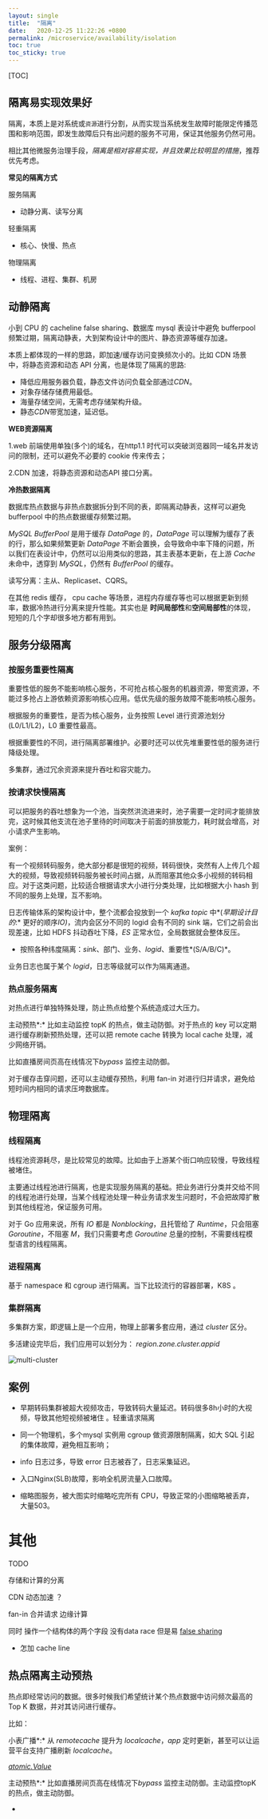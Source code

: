 ```yaml
---
layout: single
title:  "隔离"
date:   2020-12-25 11:22:26 +0800
permalink: /microservice/availability/isolation
toc: true
toc_sticky: true
---
```




[TOC]



## 隔离易实现效果好

隔离，本质上是对系统或`资源`进行分割，从而实现当系统发生故障时能限定传播范围和影响范围，即发生故障后只有出问题的服务不可用，保证其他服务仍然可用。

相比其他微服务治理手段，*隔离是相对容易实现，并且效果比较明显的措施*，推荐优先考虑。



**常见的隔离方式**

服务隔离

- 动静分离、读写分离

轻重隔离

- 核心、快慢、热点

物理隔离

- 线程、进程、集群、机房



## 动静隔离

小到 CPU 的 cacheline false sharing、数据库 mysql 表设计中避免 bufferpool 频繁过期，隔离动静表，大到架构设计中的图片、静态资源等缓存加速。

本质上都体现的一样的思路，即加速/缓存访问变换频次小的。比如 CDN 场景中，将静态资源和动态 API 分离，也是体现了隔离的思路:

- 降低应用服务器负载，静态文件访问负载全部通过*CDN*。
- 对象存储存储费用最低。
- 海量存储空间，无需考虑存储架构升级。
- 静态*CDN*带宽加速，延迟低。



**WEB资源隔离**

1.web 前端使用单独(多个)的域名，在http1.1 时代可以突破浏览器同一域名并发访问的限制，还可以避免不必要的 cookie 传来传去；

2.CDN 加速，将静态资源和动态API 接口分离。



**冷热数据隔离**

数据库热点数据与非热点数据拆分到不同的表，即隔离动静表，这样可以避免 bufferpool 中的热点数据缓存频繁过期。

*MySQL BufferPool* 是用于缓存 *DataPage* 的，*DataPage* 可以理解为缓存了表的行，那么如果频繁更新 *DataPage* 不断会置换，会导致命中率下降的问题，所以我们在表设计中，仍然可以沿用类似的思路，其主表基本更新，在上游 *Cache* 未命中，透穿到 *MySQL*，仍然有 *BufferPool* 的缓存。

读写分离：主从、Replicaset、CQRS。

在其他 redis 缓存， cpu cache 等场景，进程内存缓存等也可以根据更新到频率，数据冷热进行分离来提升性能。其实也是 **时间局部性**和**空间局部性**的体现，短短的几个字却很多地方都有用到。

## 服务分级隔离

### 按服务重要性隔离

重要性低的服务不能影响核心服务，不可抢占核心服务的机器资源，带宽资源，不能过多抢占上游依赖资源影响核心应用。低优先级的服务故障不能影响核心服务。

根据服务的重要性，是否为核心服务，业务按照 Level 进行资源池划分(L0/L1/L2)，L0 重要性最高。

根据重要性的不同，进行隔离部署维护。必要时还可以优先堆重要性低的服务进行降级处理。

多集群，通过冗余资源来提升吞吐和容灾能力。

### 按请求快慢隔离



可以把服务的吞吐想象为一个池，当突然洪流进来时，池子需要一定时间才能排放完，这时候其他支流在池子里待的时间取决于前面的排放能力，耗时就会增高，对小请求产生影响。

案例：

有一个视频转码服务，绝大部分都是很短的视频，转码很快，突然有人上传几个超大的视频，导致视频转码服务被长时间占据，从而阻塞其他众多小视频的转码相应。对于这类问题，比较适合根据请求大小进行分类处理，比如根据大小 hash 到不同的服务上处理，互不影响。



日志传输体系的架构设计中，整个流都会投放到一个 *kafka topic* 中*(*早期设计目的*:* 更好的顺序*IO)*，流内会区分不同的 logid 会有不同的 sink 端，它们之前会出现差速，比如 HDFS 抖动吞吐下降，*ES* 正常水位，全局数据就会整体反压。

- 按照各种纬度隔离：*sink*、部门、业务、*logid*、重要性*(S/A/B/C)*。

业务日志也属于某个 *logid*，日志等级就可以作为隔离通道。



### 热点服务隔离

对热点进行单独特殊处理，防止热点给整个系统造成过大压力。

主动预热*:* 比如主动监控 topK 的热点，做主动防御。对于热点的 key 可以定期进行缓存刷新预热处理，还可以把 remote cache 转换为 local cache 处理，减少网络开销。

比如直播房间页高在线情况下*bypass* 监控主动防御。

对于缓存击穿问题，还可以主动缓存预热，利用 fan-in 对进行归并请求，避免给短时间内相同的请求压垮数据库。

## 物理隔离

### 线程隔离

线程池资源耗尽，是比较常见的故障。比如由于上游某个街口响应较慢，导致线程被堵住。

主要通过线程池进行隔离，也是实现服务隔离的基础。把业务进行分类并交给不同的线程池进行处理，当某个线程池处理一种业务请求发生问题时，不会把故障扩散到其他线程池，保证服务可用。





对于 Go 应用来说，所有 *IO* 都是 *Nonblocking*，且托管给了 *Runtime*，只会阻塞*Goroutine*，不阻塞 *M*，我们只需要考虑 *Goroutine* 总量的控制，不需要线程模型语言的线程隔离。



### 进程隔离

基于 namespace 和 cgroup 进行隔离。当下比较流行的容器部署，K8S 。



### 集群隔离

多集群方案，即逻辑上是一个应用，物理上部署多套应用，通过 *cluster* 区分。

多活建设完毕后，我们应用可以划分为： *region.zone.cluster.appid*



![multi-cluster](01-05-img/multi-cluster.png)



## 案例

- 早期转码集群被超大视频攻击，导致转码大量延迟。转码很多8h小时的大视频，导致其他短视频被堵住 。轻重请求隔离
- 同一个物理机，多个mysql 实例用 cgroup 做资源限制隔离，如大 SQL 引起的集体故障，避免相互影响；
- info 日志过多，导致 error 日志被吞了，日志采集延迟。

- 入口Nginx(SLB)故障，影响全机房流量入口故障。
- 缩略图服务，被大图实时缩略吃完所有 CPU，导致正常的小图缩略被丢弃，大量503。





# 其他

TODO

存储和计算的分离

CDN 动态加速 ？

fan-in 合并请求  边缘计算

同时 操作一个结构体的两个字段 没有data race 但是易 [false sharing](https://www.cnblogs.com/cyfonly/p/5800758.html)

- 怎加 cache line



## 热点隔离主动预热

热点即经常访问的数据。很多时候我们希望统计某个热点数据中访问频次最高的 Top K 数据，并对其访问进行缓存。

比如：



小表广播*:* 从 *remotecache* 提升为 *localcache*，*app* 定时更新，甚至可以让运营平台支持广播刷新 *localcache*。

[*atomic.Value*](https://pkg.go.dev/sync/atomic#example-Value-ReadMostly)

主动预热*:* 比如直播房间页高在线情况下*bypass* 监控主动防御。主动监控topK的热点，做主动防御。

- 



